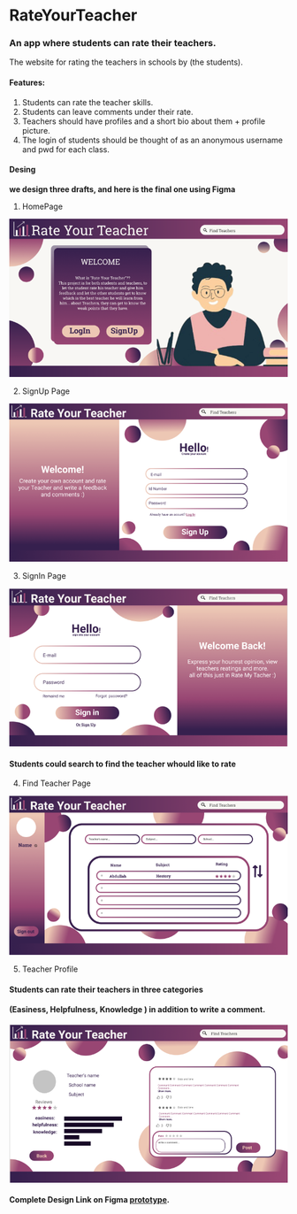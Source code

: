 # RateYourTeacher


### An app where students can rate their teachers.

The website for rating the teachers in schools by (the students).

#### Features:

1. Students can rate the teacher skills.
2. Students can leave comments under their rate.
3. Teachers should have profiles and a short bio about them + profile picture.
4. The login of students should be thought of as an anonymous username and pwd for each class. 

#### Desing

**we design three drafts, and here is the final one using Figma**

1. HomePage

![HoemPage](https://github.com/NourMalakeh/RateYourTeacher/blob/master/images/Home.png)


2. SignUp Page

![SignUp](https://github.com/NourMalakeh/RateYourTeacher/blob/master/images/SignUp.png)

3. SignIn Page

![SignIn](https://github.com/NourMalakeh/RateYourTeacher/blob/master/images/LogIn.png)


#### Students could search to find the teacher whould like to rate

4. Find Teacher Page

![Find](https://github.com/NourMalakeh/RateYourTeacher/blob/master/images/profil.png)


5. Teacher Profile

#### Students can rate their teachers in three categories 

#### (Easiness, Helpfulness, Knowledge ) in addition to write a comment.

![Teacher Profile](https://github.com/NourMalakeh/RateYourTeacher/blob/master/images/Teacherprofil.png)





#### Complete Design Link on Figma [prototype](https://www.figma.com/file/P15jPY6OcPNenpPslq7crX/Untitled?node-id=0%3A1).
